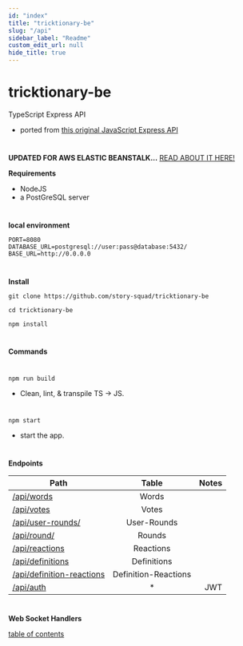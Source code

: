 ```yaml
---
id: "index"
title: "tricktionary-be"
slug: "/api"
sidebar_label: "Readme"
custom_edit_url: null
hide_title: true
---
```


# tricktionary-be

TypeScript Express API

- ported from [this original JavaScript Express API](https://github.com/christiano39/trictionary_be)

#

**UPDATED FOR AWS ELASTIC BEANSTALK...**
[READ ABOUT IT HERE!](EB-README)

**Requirements**

- NodeJS
- a PostGreSQL server

#

**local environment**

    PORT=8080
    DATABASE_URL=postgresql://user:pass@database:5432/
    BASE_URL=http://0.0.0.0

#

**Install**

<!-- ![install](/gifs/install.gif) -->

    git clone https://github.com/story-squad/tricktionary-be

    cd tricktionary-be

    npm install

#

**Commands**

#

    npm run build

- Clean, lint, & transpile TS -> JS.

#

    npm start

- start the app.

#

**Endpoints**

| Path                                                     | Table  |       Notes           |
| -------------------------------------------------------- | :--------: | ------------------: | 
| [/api/words](src/api/words)                              |        Words         | 
| [/api/votes](src/api/votes)                              |        Votes         |
| [/api/user-rounds/](src/api/userRounds)                  |     User-Rounds      |
| [/api/round/](src/api/rounds)                            |        Rounds        |
| [/api/reactions](src/api/reactions)                      |      Reactions       |
| [/api/definitions](src/api/definitions)                  |     Definitions      |
| [/api/definition-reactions](src/api/definitionReactions) | Definition-Reactions |
| [/api/auth](src/api/auth)                                |          *           | JWT

#

**Web Socket Handlers**

[table of contents](modules)

